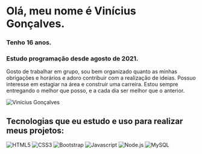 # Olá, meu nome é Vinícius Gonçalves.
### Tenho 16 anos.
### Estudo programação desde agosto de 2021.
Gosto de trabalhar em grupo, sou bem organizado quanto as minhas obrigações e horários e adoro contribuir com a realização de ideias. Possuo interesse em estagiar na área e construir uma carreira.
Estou sempre entregando o melhor que posso, e a cada dia ser melhor que o anterior.

![Vinícius Gonçalves](https://github-readme-stats.vercel.app/api?username=vinicius-g&show_icons=true&theme=radical)

## Tecnologias que eu estudo e uso para realizar meus projetos:
<div>
  <img src="https://img.shields.io/badge/HTML5-E34F26?style=for-the-badge&logo=html5&logoColor=white" alt="HTML5">
  <img src="https://img.shields.io/badge/CSS3-1572B6?style=for-the-badge&logo=css3&logoColor=white" alt="CSS3">
  <img src="https://img.shields.io/badge/Bootstrap-563D7C?style=for-the-badge&logo=bootstrap&logoColor=white" alt="Bootstrap">
  <img src="https://img.shields.io/badge/JavaScript-323330?style=for-the-badge&logo=javascript&logoColor=F7DF1E" alt="Javascript">
  <img src="https://img.shields.io/badge/Node.js-43853D?style=for-the-badge&logo=node.js&logoColor=white" alt="Node.js">
  <img src="https://img.shields.io/badge/MySQL-005C84?style=for-the-badge&logo=mysql&logoColor=white" alt="MySQL">
</div>
